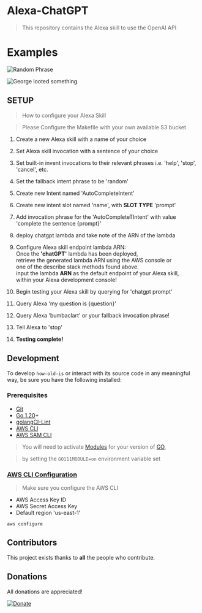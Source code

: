 # Alexa-ChatGPT
> This repository contains the Alexa skill to use the OpenAI API

[git]:    https://git-scm.com/
[golang]: https://golang.org/
[modules]: https://github.com/golang/go/wiki/Modules
[golint]: https://github.com/golangci/golangci-lint
[aws-cli]: https://docs.aws.amazon.com/cli/latest/userguide/cli-chap-install.html
[aws-cli-config]: https://docs.aws.amazon.com/cli/latest/userguide/cli-chap-configure.html
[aws-sam-cli]: https://github.com/awslabs/aws-sam-cli


# Examples
![Random Phrase](https://github.com/jackmcguire1/alexa-chatgpt/images/image.png)

![George looted something](https://github.com/jackmcguire1/alexa-chatgpt/images/image_1.png)

## SETUP
> How to configure your Alexa Skill

> Please Configure the Makefile with your own available S3 bucket

1. Create a new Alexa skill with a name of your choice

2. Set Alexa skill invocation with a sentence of your choice

3. Set built-in invent invocations to their relevant phrases i.e. 'help', 'stop', 'cancel', etc.

4. Set the fallback intent phrase to be 'random'

5. Create new Intent named 'AutoCompleteIntent'

6. Create new intent slot named 'name', with <b>SLOT TYPE</b> 'prompt'

7. Add invocation phrase for the 'AutoCompleteTIntent' with value 'complete the sentence {prompt}'

8. deploy chatgpt lambda and take note of the ARN of the lambda

9. Configure Alexa skill endpoint lambda ARN:<br>
    Once the <b>'chatGPT'</b> lambda has been deployed, <br>
    retrieve the generated lambda ARN using the AWS console or<br>
    one of the describe stack methods found above.<br>
    input the lambda <b>ARN</b> as the default endpoint of your Alexa skill,<br>
    within your Alexa development console!

10. Begin testing your Alexa skill by querying for 'chatgpt prompt'

11. Query Alexa 'my question is {question}'

12. Query Alexa 'bumbaclart' or your fallback invocation phrase!

13. Tell Alexa to 'stop'

14. <b>Testing complete!</b>

## Development

To develop `how-old-is` or interact with its source code in any meaningful way, be
sure you have the following installed:

### Prerequisites

- [Git][git]
- [Go 1.20][golang]+
- [golangCI-Lint][golint]
- [AWS CLI][aws-cli]
- [AWS SAM CLI][aws-sam-cli]

>You will need to activate [Modules][modules] for your version of [GO][golang],

> by setting the `GO111MODULE=on` environment variable set

### [AWS CLI Configuration][aws-cli-config]
> Make sure you configure the AWS CLI
- AWS Access Key ID
- AWS Secret Access Key
- Default region 'us-east-1'
```shell
aws configure
```

## Contributors

This project exists thanks to **all** the people who contribute.

## Donations
All donations are appreciated!

[![Donate](https://img.shields.io/badge/Donate-PayPal-green.svg)](http://paypal.me/crazyjack12)